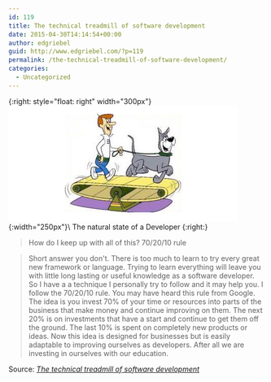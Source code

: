 ```yaml
---
id: 119
title: The technical treadmill of software development
date: 2015-04-30T14:14:54+00:00
author: edgriebel
guid: http://www.edgriebel.com/?p=119
permalink: /the-technical-treadmill-of-software-development/
categories:
  - Uncategorized
---
```


{:right: style="float: right" width="300px"}
![netflix](../wp-content/uploads/2015/04/treadmill-cartoon.jpg){:width="250px"}\\
The natural state of a Developer
{:right:}

> How do I keep up with all of this? 70/20/10 rule

> Short answer you don't. There is too much to learn to try every great new framework or language. Trying to learn everything will leave you with little long lasting or useful knowledge as a software developer. So I have a a technique I personally try to follow and it may help you. I follow the 70/20/10 rule. You may have heard this rule from Google. The idea is you invest 70% of your time or resources into parts of the business that make money and continue improving on them. The next 20% is on investments that have a start and continue to get them off the ground. The last 10% is spent on completely new products or ideas. Now this idea is designed for businesses but is easily adaptable to improving ourselves as developers. After all we are investing in ourselves with our education.

Source: <em><a href="http://corycode.me/blog/the-technical-treadmill-of-software-development">The technical treadmill of software development</a></em>
